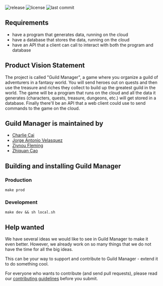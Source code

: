 ![release](https://img.shields.io/github/v/release/Jorge-A-Velasquez/Guild-Manager-Capstone?include_prereleases&style=for-the-badge)
![license](https://img.shields.io/github/license/Jorge-A-Velasquez/Guild-Manager-Capstone?style=for-the-badge)
![last commit](https://img.shields.io/github/last-commit/Jorge-A-Velasquez/Guild-Manager-Capstone?style=for-the-badge)

## Requirements
- have a program that generates data, running on the cloud
- have a database that stores the data, running on the cloud
- have an API that a client can call to interact with both the program and database


## Product Vision Statement
The project is called "Guild Manager", a game where you organize a guild of adventurers in a fantasy world. You will send heroes out on quests and then use the treasure and riches they collect to build up the greatest guild in the world. The game will be a program that runs on the cloud and all the data it generates (characters, quests, treasure, dungeons, etc.) will get stored in a database. Finally there'll be an API that a web client could use to send commands to the game on the cloud.


## Guild Manager is maintained by
- <a href="https://github.com/charliecai00"> Charlie Cai</a>
- <a href="https://github.com/Jorge-A-Velasquez">Jorge Antonio Velasquez</a>
- <a href="https://github.com/Zighnou">Ziynou Fleming</a>
- <a href="https://github.com/ZhiquanCao">Zhiquan Cao</a>


## Building and installing Guild Manager
### Production
`make prod`

### Development
`make dev && sh local.sh`



## Help wanted
We have several ideas we would like to see in Guild Manager to make it even better. However, we already work on so many things that we do not have the time for all the big ideas.

This can be your way to support and contribute to Guild Manager  - extend it to do something cool.

For everyone who wants to contribute (and send pull requests), please read our [contributing guidelines](./CONTRIBUTING.md) before you submit.
